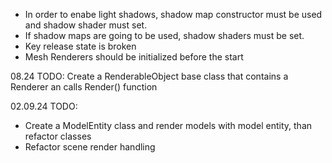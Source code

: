 - In order to enabe light shadows, shadow map constructor must be used and shadow shader must set.
- If shadow maps are going to be used, shadow shaders must be set.
- Key release state is broken
- Mesh Renderers should be initialized before the start


08.24
TODO: Create a RenderableObject base class that contains a Renderer an calls Render() function

02.09.24
TODO: 
- Create a ModelEntity class and render models with model entity, than refactor classes
- Refactor scene render handling 
